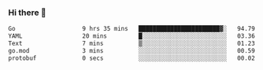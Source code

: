 ### Hi there 👋

<!--
**yeya24/yeya24** is a ✨ _special_ ✨ repository because its `README.md` (this file) appears on your GitHub profile.

Here are some ideas to get you started:

- 🔭 I’m currently working on ...
- 🌱 I’m currently learning ...
- 👯 I’m looking to collaborate on ...
- 🤔 I’m looking for help with ...
- 💬 Ask me about ...
- 📫 How to reach me: ...
- 😄 Pronouns: ...
- ⚡ Fun fact: ...
-->

<!--START_SECTION:waka-->

```txt
Go                   9 hrs 35 mins   ███████████████████████▓░   94.79 %
YAML                 20 mins         █░░░░░░░░░░░░░░░░░░░░░░░░   03.36 %
Text                 7 mins          ▒░░░░░░░░░░░░░░░░░░░░░░░░   01.23 %
go.mod               3 mins          ░░░░░░░░░░░░░░░░░░░░░░░░░   00.59 %
protobuf             0 secs          ░░░░░░░░░░░░░░░░░░░░░░░░░   00.02 %
```

<!--END_SECTION:waka-->
